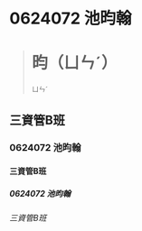 # 0624072 池昀翰
># 昀（ㄩㄣˊ）
> ```ㄩㄣˊ```
## 三資管B班
### 0624072 池昀翰
#### 三資管B班
##### 0624072 池昀翰
###### 三資管B班

